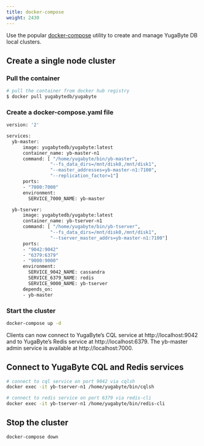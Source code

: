 ```yaml
---
title: docker-compose
weight: 2430
---
```


Use the popular [docker-compose](https://docs.docker.com/compose/overview/) utility to create and manage YugaByte DB local clusters.

## Create a single node cluster

### Pull the container

```sh
# pull the container from docker hub registry
$ docker pull yugabytedb/yugabyte
```

### Create a docker-compose.yaml file

```sh
version: '2'

services:
  yb-master:
      image: yugabytedb/yugabyte:latest
      container_name: yb-master-n1
      command: [ "/home/yugabyte/bin/yb-master", 
                "--fs_data_dirs=/mnt/disk0,/mnt/disk1", 
                "--master_addresses=yb-master-n1:7100", 
                "--replication_factor=1"]
      ports:
      - "7000:7000"
      environment:
        SERVICE_7000_NAME: yb-master

  yb-tserver:
      image: yugabytedb/yugabyte:latest
      container_name: yb-tserver-n1
      command: [ "/home/yugabyte/bin/yb-tserver", 
                "--fs_data_dirs=/mnt/disk0,/mnt/disk1", 
                "--tserver_master_addrs=yb-master-n1:7100"]
      ports:
      - "9042:9042"
      - "6379:6379"
      - "9000:9000"
      environment:
        SERVICE_9042_NAME: cassandra
        SERVICE_6379_NAME: redis
        SERVICE_9000_NAME: yb-tserver
      depends_on:
      - yb-master
```

### Start the cluster

```sh
docker-compose up -d
```

Clients can now connect to YugaByte’s CQL service at http://localhost:9042 and to YugaByte’s Redis service at http://localhost:6379. The yb-master admin service is available at http://localhost:7000.

## Connect to YugaByte CQL and Redis services

```sh
# connect to cql service on port 9042 via cqlsh
docker exec -it yb-tserver-n1 /home/yugabyte/bin/cqlsh
```


```sh
# connect to redis service on port 6379 via redis-cli
docker exec -it yb-tserver-n1 /home/yugabyte/bin/redis-cli
```

## Stop the cluster

```sh
docker-compose down
```
